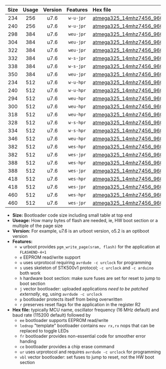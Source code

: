 |Size|Usage|Version|Features|Hex file|
|:-:|:-:|:-:|:-:|:--|
|234|256|u7.6|`w-u-jpr`|[atmega325_14mhz7456_9600bps_ur_vbl.hex](https://raw.githubusercontent.com/stefanrueger/urboot/main/bootloaders/atmega325/fcpu_14mhz7456/9600_bps/atmega325_14mhz7456_9600bps_ur_vbl.hex)|
|240|256|u7.6|`w-u-jpr`|[atmega325_14mhz7456_9600bps_lednop_ur_vbl.hex](https://raw.githubusercontent.com/stefanrueger/urboot/main/bootloaders/atmega325/fcpu_14mhz7456/9600_bps/atmega325_14mhz7456_9600bps_lednop_ur_vbl.hex)|
|298|384|u7.6|`weu-jpr`|[atmega325_14mhz7456_9600bps_ee_ur_vbl.hex](https://raw.githubusercontent.com/stefanrueger/urboot/main/bootloaders/atmega325/fcpu_14mhz7456/9600_bps/atmega325_14mhz7456_9600bps_ee_ur_vbl.hex)|
|304|384|u7.6|`weu-jpr`|[atmega325_14mhz7456_9600bps_ee_lednop_ur_vbl.hex](https://raw.githubusercontent.com/stefanrueger/urboot/main/bootloaders/atmega325/fcpu_14mhz7456/9600_bps/atmega325_14mhz7456_9600bps_ee_lednop_ur_vbl.hex)|
|322|384|u7.6|`weu-jpr`|[atmega325_14mhz7456_9600bps_ee_lednop_fr_ur_vbl.hex](https://raw.githubusercontent.com/stefanrueger/urboot/main/bootloaders/atmega325/fcpu_14mhz7456/9600_bps/atmega325_14mhz7456_9600bps_ee_lednop_fr_ur_vbl.hex)|
|332|384|u7.6|`w-s-jpr`|[atmega325_14mhz7456_9600bps_vbl.hex](https://raw.githubusercontent.com/stefanrueger/urboot/main/bootloaders/atmega325/fcpu_14mhz7456/9600_bps/atmega325_14mhz7456_9600bps_vbl.hex)|
|338|384|u7.6|`w-s-jpr`|[atmega325_14mhz7456_9600bps_lednop_vbl.hex](https://raw.githubusercontent.com/stefanrueger/urboot/main/bootloaders/atmega325/fcpu_14mhz7456/9600_bps/atmega325_14mhz7456_9600bps_lednop_vbl.hex)|
|350|384|u7.6|`weu-jpr`|[atmega325_14mhz7456_9600bps_ee_lednop_fr_ce_ur_vbl.hex](https://raw.githubusercontent.com/stefanrueger/urboot/main/bootloaders/atmega325/fcpu_14mhz7456/9600_bps/atmega325_14mhz7456_9600bps_ee_lednop_fr_ce_ur_vbl.hex)|
|234|512|u7.6|`w-u-hpr`|[atmega325_14mhz7456_9600bps_ur.hex](https://raw.githubusercontent.com/stefanrueger/urboot/main/bootloaders/atmega325/fcpu_14mhz7456/9600_bps/atmega325_14mhz7456_9600bps_ur.hex)|
|240|512|u7.6|`w-u-hpr`|[atmega325_14mhz7456_9600bps_lednop_ur.hex](https://raw.githubusercontent.com/stefanrueger/urboot/main/bootloaders/atmega325/fcpu_14mhz7456/9600_bps/atmega325_14mhz7456_9600bps_lednop_ur.hex)|
|294|512|u7.6|`weu-hpr`|[atmega325_14mhz7456_9600bps_ee_ur.hex](https://raw.githubusercontent.com/stefanrueger/urboot/main/bootloaders/atmega325/fcpu_14mhz7456/9600_bps/atmega325_14mhz7456_9600bps_ee_ur.hex)|
|300|512|u7.6|`weu-hpr`|[atmega325_14mhz7456_9600bps_ee_lednop_ur.hex](https://raw.githubusercontent.com/stefanrueger/urboot/main/bootloaders/atmega325/fcpu_14mhz7456/9600_bps/atmega325_14mhz7456_9600bps_ee_lednop_ur.hex)|
|318|512|u7.6|`weu-hpr`|[atmega325_14mhz7456_9600bps_ee_lednop_fr_ur.hex](https://raw.githubusercontent.com/stefanrueger/urboot/main/bootloaders/atmega325/fcpu_14mhz7456/9600_bps/atmega325_14mhz7456_9600bps_ee_lednop_fr_ur.hex)|
|328|512|u7.6|`w-s-hpr`|[atmega325_14mhz7456_9600bps.hex](https://raw.githubusercontent.com/stefanrueger/urboot/main/bootloaders/atmega325/fcpu_14mhz7456/9600_bps/atmega325_14mhz7456_9600bps.hex)|
|334|512|u7.6|`w-s-hpr`|[atmega325_14mhz7456_9600bps_lednop.hex](https://raw.githubusercontent.com/stefanrueger/urboot/main/bootloaders/atmega325/fcpu_14mhz7456/9600_bps/atmega325_14mhz7456_9600bps_lednop.hex)|
|346|512|u7.6|`weu-hpr`|[atmega325_14mhz7456_9600bps_ee_lednop_fr_ce_ur.hex](https://raw.githubusercontent.com/stefanrueger/urboot/main/bootloaders/atmega325/fcpu_14mhz7456/9600_bps/atmega325_14mhz7456_9600bps_ee_lednop_fr_ce_ur.hex)|
|382|512|u7.6|`wes-hpr`|[atmega325_14mhz7456_9600bps_ee.hex](https://raw.githubusercontent.com/stefanrueger/urboot/main/bootloaders/atmega325/fcpu_14mhz7456/9600_bps/atmega325_14mhz7456_9600bps_ee.hex)|
|382|512|u7.6|`wes-jpr`|[atmega325_14mhz7456_9600bps_ee_vbl.hex](https://raw.githubusercontent.com/stefanrueger/urboot/main/bootloaders/atmega325/fcpu_14mhz7456/9600_bps/atmega325_14mhz7456_9600bps_ee_vbl.hex)|
|388|512|u7.6|`wes-hpr`|[atmega325_14mhz7456_9600bps_ee_lednop.hex](https://raw.githubusercontent.com/stefanrueger/urboot/main/bootloaders/atmega325/fcpu_14mhz7456/9600_bps/atmega325_14mhz7456_9600bps_ee_lednop.hex)|
|388|512|u7.6|`wes-jpr`|[atmega325_14mhz7456_9600bps_ee_lednop_vbl.hex](https://raw.githubusercontent.com/stefanrueger/urboot/main/bootloaders/atmega325/fcpu_14mhz7456/9600_bps/atmega325_14mhz7456_9600bps_ee_lednop_vbl.hex)|
|418|512|u7.6|`wes-hpr`|[atmega325_14mhz7456_9600bps_ee_lednop_fr.hex](https://raw.githubusercontent.com/stefanrueger/urboot/main/bootloaders/atmega325/fcpu_14mhz7456/9600_bps/atmega325_14mhz7456_9600bps_ee_lednop_fr.hex)|
|418|512|u7.6|`wes-jpr`|[atmega325_14mhz7456_9600bps_ee_lednop_fr_vbl.hex](https://raw.githubusercontent.com/stefanrueger/urboot/main/bootloaders/atmega325/fcpu_14mhz7456/9600_bps/atmega325_14mhz7456_9600bps_ee_lednop_fr_vbl.hex)|
|460|512|u7.6|`wes-hpr`|[atmega325_14mhz7456_9600bps_ee_lednop_fr_ce.hex](https://raw.githubusercontent.com/stefanrueger/urboot/main/bootloaders/atmega325/fcpu_14mhz7456/9600_bps/atmega325_14mhz7456_9600bps_ee_lednop_fr_ce.hex)|
|460|512|u7.6|`wes-jpr`|[atmega325_14mhz7456_9600bps_ee_lednop_fr_ce_vbl.hex](https://raw.githubusercontent.com/stefanrueger/urboot/main/bootloaders/atmega325/fcpu_14mhz7456/9600_bps/atmega325_14mhz7456_9600bps_ee_lednop_fr_ce_vbl.hex)|

- **Size:** Bootloader code size including small table at top end
- **Useage:** How many bytes of flash are needed, ie, HW boot section or a multiple of the page size
- **Version:** For example, u7.6 is an urboot version, o5.2 is an optiboot version
- **Features:**
  + `w` urboot provides `pgm_write_page(sram, flash)` for the application at `FLASHEND-4+1`
  + `e` EEPROM read/write support
  + `u` uses urprotocol requiring `avrdude -c urclock` for programming
  + `s` uses skeleton of STK500v1 protocol; `-c urclock` and `-c arduino` both work
  + `h` hardware boot section: make sure fuses are set for reset to jump to boot section
  + `j` vector bootloader: uploaded applications *need to be patched externally*, eg, using `avrdude -c urclock`
  + `p` bootloader protects itself from being overwritten
  + `r` preserves reset flags for the application in the register R2
- **Hex file:** typically MCU name, oscillator frequency (16 MHz default) and baud rate (115200 default) followed by
  + `ee` bootloader supports EEPROM read/write
  + `lednop` "template" bootloader contains `mov rx,rx` nops that can be replaced to toggle LEDs
  + `fr` bootloader provides non-essential code for smoother error handing
  + `ce` bootloader provides a chip erase command
  + `ur` uses urprotocol and requires `avrdude -c urclock` for programming
  + `vbl` vector bootloader: set fuses to jump to reset, not the HW boot section
